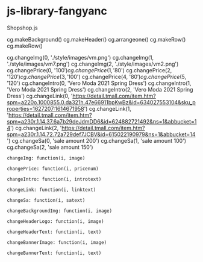 # js-library-fangyanc

Shopshop.js


cg.makeBackground()
cg.makeHeader()
cg.arrangeone()
cg.makeRow()
cg.makeRow()

cg.changeImg(0, './style/images/vm.png')
cg.changeImg(1, './style/images/vm7.png')
cg.changeImg(2, './style/images/vm2.png')
cg.changePrice(0, '$100')
cg.changePrice(1, '$80')
cg.changePrice(2, '$120')
cg.changePrice(3, '$100')
cg.changePrice(4, '$80')
cg.changePrice(5, '$120')
cg.changeIntro(0, 'Vero Moda 2021 Spring Dress')
cg.changeIntro(1, 'Vero Moda 2021 Spring Dress')
cg.changeIntro(2, 'Vero Moda 2021 Spring Dress')
cg.changeLink(0, 'https://detail.tmall.com/item.htm?spm=a220o.1000855.0.da321h.47e66911bpKwBz&id=634027553104&sku_properties=1627207:1614671958')
cg.changeLink(1, 'https://detail.tmall.com/item.htm?spm=a230r.1.14.37.6a7b29deJdmDD6&id=624882721492&ns=1&abbucket=14')
cg.changeLink(2, 'https://detail.tmall.com/item.htm?spm=a230r.1.14.72.72a729def7JCBV&id=615022190979&ns=1&abbucket=14')
cg.changeSa(0, 'sale amount  200')
cg.changeSa(1, 'sale amount  100')
cg.changeSa(2, 'sale amount  150')

    
    
    
    changeImg: function(i, image) 

    changePrice: function(i, pricenum) 

    changeIntro: function(i, introtext) 

    changeLink: function(i, linktext) 

    changeSa: function(i, satext) 

    changeBackgroundImg: function(i, image) 

    changeHeaderLogo: function(i, image) 

    changeHeaderText: function(i, text) 

    changeBannerImage: function(i, image) 

    changeBannerText: function(i, text) 